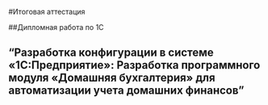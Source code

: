 ﻿#Итоговая аттестация



##Дипломная работа по 1С
## “Разработка конфигурации в системе «1С:Предприятие»: Разработка программного модуля «Домашняя бухгалтерия» для автоматизации учета домашних финансов”